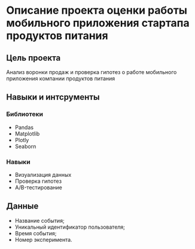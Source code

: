 # Описание проекта оценки работы мобильного приложения стартапа продуктов питания 

## Цель проекта 

Анализ воронки продаж и проверка гипотез о работе мобильного приложения компании продуктов питания 

## Навыки и интсрументы
### Библиотеки 
- Pandas 
- Matplotlib
- Plotly
- Seaborn 
### Навыки
- Визуализация данных 
- Проверка гипотез 
- A/B-тестирование

## Данные
- Название события;
- Уникальный идентификатор пользователя;
- Время события;
- Номер эксперимента. 
